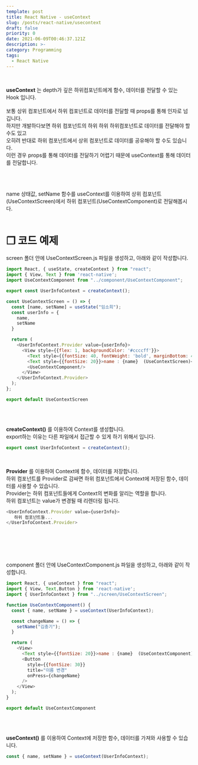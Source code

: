 ```yaml
---
template: post
title: React Native - useContext
slug: /posts/react-native/usecontext
draft: false
priority: 0
date: 2021-06-09T00:46:37.121Z
description: >-
category: Programming
tags:
  - React Native
---
```


<br>

**useContext** 는 depth가 깊은 하위컴포넌트에게 함수, 데이터를 전달할 수 있는 Hook 입니다.  
<br>
보통 상위 컴포넌트에서 하위 컴포넌트로 데이터를 전달할 때 props를 통해 인자로 넘깁니다.  
하지만 개발하다보면 하위 컴포넌트의 하위 하위 하위컴포넌트로 데이터를 전달해야 할 수도 있고  
오히려 반대로 하위 컴포넌트에서 상위 컴포넌트로 데이터를 공유해야 할 수도 있습니다.  
이런 경우 props를 통해 데이터를 전달하기 어렵기 때문에 useContext를 통해 데이터를 전달합니다.
<br><br><br><br>





name 상태값, setName 함수를 useContext를 이용하여 상위 컴포넌트(UseContextScreen)에서 하위 컴포넌트(UseContextComponent)로 전달해봅시다.
<br><br>

# **❐ 코드 예제**
screen 폴더 안에 UseContextScreen.js 파일을 생성하고, 아래와 같이 작성합니다.
```javascript
import React, { useState, createContext } from "react";
import { View, Text } from 'react-native';
import UseContextComponent from "../component/UseContextComponent";

export const UserInfoContext = createContext();

const UseContextScreen = () => {
  const [name, setName] = useState("임소희");
  const userInfo = {
    name,
    setName
  }

  return (
    <UserInfoContext.Provider value={userInfo}>
      <View style={{flex: 1, backgroundColor: '#ccccff'}}>
        <Text style={{fontSize: 40, fontWeight: 'bold', marginBottom: 40}}>[UseContextScreen]</Text>
        <Text style={{fontSize: 20}}>name : {name}  (UseContextScreen)</Text>
        <UseContextComponent/>
      </View>
    </UserInfoContext.Provider>
  );
};

export default UseContextScreen
```
<br><br>

**createContext()** 를 이용하여 Context를 생성합니다.  
export하는 이유는 다른 파일에서 접근할 수 있게 하기 위해서 입니다.
~~~javascript
export const UserInfoContext = createContext();
~~~
<br>

**Provider** 를 이용하여 Context에 함수, 데이터를 저장합니다.  
하위 컴포넌트를 Provider로 감싸면 하위 컴포넌트에서 Context에 저장된 함수, 데이터를 사용할 수 있습니다.  
Provider는 하위 컴포넌트들에게 Context의 변화를 알리는 역할을 합니다.  
하위 컴포넌트는 value가 변경될 때 리렌더링 됩니다.
~~~javascript
<UserInfoContext.Provider value={userInfo}>
   하위 컴포넌트들...
</UserInfoContext.Provider>
~~~
<br><br><br><br>





component 폴더 안에 UseContextComponent.js 파일을 생성하고, 아래와 같이 작성합니다.
```javascript
import React, { useContext } from "react";
import { View, Text,Button } from 'react-native'; 
import { UserInfoContext } from "../screen/UseContextScreen";

function UseContextComponent() {
  const { name, setName } = useContext(UserInfoContext);

  const changeName = () => {
    setName("김충기");
  }

  return (
    <View>
      <Text style={{fontSize: 20}}>name : {name}  (UseContextComponent)</Text>
      <Button
        style={{fontSize: 30}}
        title="이름 변경"
        onPress={changeName}
      />
    </View>
  );
}

export default UseContextComponent
```
<br><br>

**useContext()** 를 이용하여 Context에 저장한 함수, 데이터를 가져와 사용할 수 있습니다. 
~~~javascript
const { name, setName } = useContext(UserInfoContext);
~~~

<br><br>